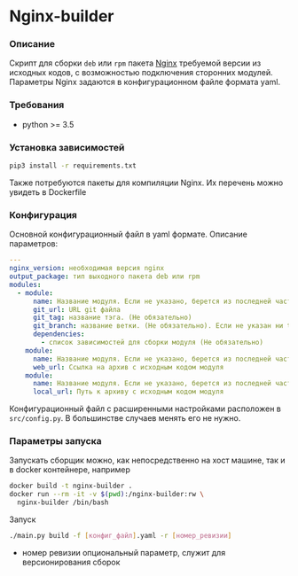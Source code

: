 # Nginx-builder

### Описание
Скрипт для сборки `deb` или `rpm` пакета [Nginx](http://nginx.org/) требуемой  версии из исходных кодов, с возможностью подключения сторонних модулей.
Параметры Nginx задаются в конфигурационном файле формата yaml.

### Требования
* python >= 3.5

### Установка зависимостей

```bash
pip3 install -r requirements.txt
```
Также потребуются пакеты для компиляции Nginx. Их перечень можно увидеть в Dockerfile

### Конфигурация
Основной конфигурационный файл в yaml формате. Описание параметров:
```yaml
---
nginx_version: необходимая версия nginx
output_package: тип выходного пакета deb или rpm
modules:
  - module:
      name: Название модуля. Если не указано, берется из последней части URL
      git_url: URL git файла
      git_tag: название тэга. (Не обязательно)
      git_branch: название ветки. (Не обязательно). Если не указан ни tag, ни branch по умолчанию берется master ветка
      dependencies: 
        - список зависимостей для сборки модуля (Не обязательно)
    module:
      name: Название модуля. Если не указано, берется из последней части URL
      web_url: Ссылка на архив с исходным кодом модуля
    module:
      name: Название модуля. Если не указано, берется из последней части URL
      local_url: Путь к архиву с исходным кодом модуля
```

Конфигурационный файл с расширенными настройками расположен в `src/config.py`. В большинстве случаев менять его не нужно.


### Параметры запуска
Запускать сборщик можно, как непосредственно на хост машине, так и в docker контейнере, например
```bash
docker build -t nginx-builder .
docker run --rm -it -v $(pwd):/nginx-builder:rw \
  nginx-builder /bin/bash
```

Запуск
```bash
./main.py build -f [конфиг_файл].yaml -r [номер_ревизии]
```

* номер ревизии опциональный параметр, служит для версионирования сборок
